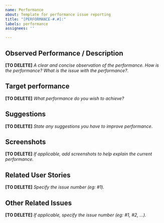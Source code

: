 ```yaml
---
name: Performance
about: Template for performance issue reporting
title: "[PERFORMANCE-#.#]:"
labels: performance
assignees: ''

---
```


## Observed Performance / Description
**[TO DELETE]** *A clear and concise observation of the performance. How is the performance? What is the issue with the performance?*.

## Target performance
**[TO DELETE]** *What performance do you wish to achieve?*

## Suggestions
**[TO DELETE]** *State any suggestions you have to improve performance*.

## Screenshots
**[TO DELETE]** *If applicable, add screenshots to help explain the current performance.*

## Related User Stories
**[TO DELETE]** *Specify the issue number (eg: #1).*

## Other Related Issues
**[TO DELETE]** *If applicable, specify the issue number (eg: #1, #2, ...).*
